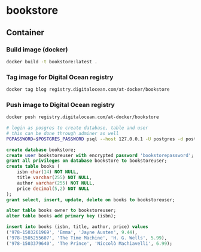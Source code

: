 # bookstore

## Container

### Build image (docker)

```sh
docker build -t bookstore:latest .
```

### Tag image for Digital Ocean registry

```sh
docker tag blog registry.digitalocean.com/at-docker/bookstore
```

### Push image to Digital Ocean registry

```sh
docker push registry.digitalocean.com/at-docker/bookstore
```

```sh
# login as posgres to create database, table and user
# this can be done through adminer as well
PGPASSWORD=$POSTGRES_PASSWORD psql --host 127.0.0.1 -U postgres -d postgres -p 5432
```

```sql
create database bookstore;
create user bookstoreuser with encrypted password 'bookstorepassword';
grant all privileges on database bookstore to bookstoreuser;
create table books (
    isbn char(14) NOT NULL,
    title varchar(255) NOT NULL,
    author varchar(255) NOT NULL,
    price decimal(5,2) NOT NULL
);
grant select, insert, update, delete on books to bookstoreuser;

alter table books owner to bookstoreuser;
alter table books add primary key (isbn);

insert into books (isbn, title, author, price) values
('978-1503261969', 'Emma', 'Jayne Austen', 9.44),
('978-1505255607', 'The Time Machine', 'H. G. Wells', 5.99),
('978-1503379640', 'The Prince', 'Niccolò Machiavelli', 6.99);
```
